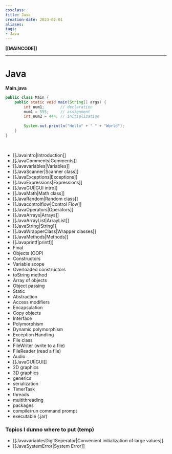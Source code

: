 ```yaml
---
cssclass:
title: Java
creation-date: 2023-02-01
aliases:
tags:
- Java
---
```

**[[MAINCODE]]**

---
# Java
**Main.java**
```java
public class Main {
    public static void main(String[] args) {
	    int num1;       // declaration
	    num1 = 555;     // assignment
	    int num2 = 444; // initialization
	    
        System.out.println("Hello" + " " + "World");
    }
}
```
<br>

- [[Javaintro|Introduction]]
- [[JavaComments|Comments]]
- [[Javavariables|Variables]]
- [[JavaScanner|Scanner class]]
- [[JavaExceptions|Exceptions]]
- [[JavaExpressions|Expressions]]
- [[JavaGUI|GUI intro]]
- [[JavaMath|Math class]]
- [[JavaRandom|Random class]]
- [[Javacontrolflow|Control Flow]]
- [[JavaOperators|Operators]]
- [[JavaArrays|Arrays]]
- [[JavaArrayList|ArrayList]]
- [[JavaString|String]]
- [[JavaWrapperClass|Wrapper classes]]
- [[JavaMethods|Methods]]
- [[Javaprintf|printf]]
- Final
- Objects (OOP)
- Constructors
- Variable scope
- Overloaded constructors
- toString method
- Array of objects
- Object passing
- Static
- Abstraction
- Access modifiers
- Encapsulation
- Copy objects
- Interface
- Polymorphism
- Dynamic polymorphism
- Exception Handling
- File class
- FileWriter (write to a file)
- FileReader (read a file)
- Audio
- [[JavaGUI|GUI]]
- 2D graphics
- 3D graphics
- generics
- serialization
- TimerTask
- threads
- multithreading
- packages
- compile/run command prompt
- executable (.jar)

### Topics I dunno where to put (temp)
- [[JavavariablesDigitSeperator|Convenient initialization of large values]]
- [[JavaSystemError|System Error]]